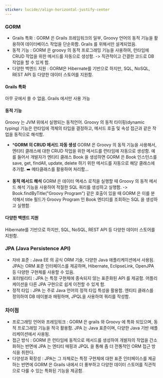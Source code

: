 ```yaml
---
sticker: lucide//align-horizontal-justify-center
---
```

### GORM
* Grails 특화 : GORM 은 Grails 프레임워크의 일부, Groovy 언어의 동적 기능을 활용하여 데이터베이스 작업을 단순화함. Grails 를 위해서만 설계되었음.
* 동적 기능 : GORM 은 groovy 의 동적 프로그래밍 기능을 사용하여, 런타임에 CRUD 작업을 위한 메서드를 자동으로 생성함. -> 직관적이고 간결한 코드로 DB 작업을 할 수 있게 함.
* 다양한 백엔드 지원 : GORM은 Hibernate를 기반으로 하지만, SQL, NoSQL, REST API 등 다양한 데이터 스토어를 지원함.

#### Grails 특화
아무 곳에서 쓸 수 없음. Grails 에서만 사용 가능
#### 동적 기능
Groovy 는 JVM 위에서 실행되는 동적언어. Groovy 의 동적 타이핑(dynamic typing) 기능은 런타임에 객체의 타입을 결정하고, 메서드 호출 및 속성 접근과 같은 작업을 동적으로 해석함.

* ***GORM 의 CRUD 메서드 자동 생성**
	GORM 은 Groovy 의 동적 기능을 사용해서, 엔티티 클래스에 대한 CRUD 작업을 위한 메서드를 런타임에 자동으로 생성함.
	예를 들어서 개발자가 엔티티 클래스 Book 을 생성하면 GORM 은 Book 인스턴스를 save, get, findAll, update, delete 하기 위한 메서드를 자동으로 해당 클래스에 추가함. ➡️ 메타클래스를 활용하여 처리함...

* **동적 메서드 해석**
	GORM 은 데이터 액세스 로직을 실행할 때 Groovy 의 동적 메서드 해석 기능을 사용하여 적절한 SQL 쿼리를 생성하고 실행함. -> Book.findByTitle("Groovy  Program") 같은 호출이 있을 때 GORM 은 이를 분석해서 title 필드가 Groovy Program 인 Book 엔티티를 조회하는 SQL 을 생성하고 실행함.
	

#### 다양한 백엔드 지원
Hibernate를 기반으로 하지만, SQL, NoSQL, REST API 등 다양한 데이터 스토어를 지원함.


### JPA (Java Persistence API)
* 자바 표준 : Java EE 의 공식 ORM 기술, 다양한 Java 애플리케이션에서 사용됨.
	JPA는 ORM 표준 인터페이스를 제공하며, Hibernate, EclipseLink, OpenJPA 등 다양한 구현체를 사용할 수 있음.
* 포터빌리티 : JPA 는 특정 구현체에 종속되지 않는 표준화된 API 를 제공함. 어플리케이션을 다른 JPA 구현으로 쉽게 이전할 수 있게 함.
* 정적 타입 : JPA 는 주로 Java 언어의 정적 타입 특성을 활용함. 엔티티 클래스를 정의하여 DB 테이블과 매핑하며, JPQL을 사용하여 쿼리를 작성함.

### 차이점
* 프로그래밍 언어와 프레임워크 : GORM 은 grails 와 Groovy  에 특화 되있으며, 동적 프로그래밍 기능을 적극 활용함. JPA 는 Java 표준이며, 다양한 Java 기반 애플리케이션에서 사용됨.
* 접근 방식 : GORM 은 런타임에 동적으로 메서드를 생성하여 개발자의 작업을 간소화하는 반면에 JPA 는 엔티티 매핑과 JPQL 을 통해 좀 더 전통적인 ORM 접근 방식을 취한다.
* 다양성과 확장성 : JPA는 그 자체로는 특정 구현체에 대한 표준 인터페이스를 제공하는 반면에 GORM 은 Grails 내에서 더 풍부하고 다양한 데이터 스토어를 직관적으로 다룰 수 있는 특화된 기능을 제공함.
